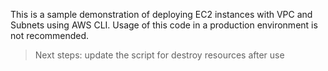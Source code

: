 This is a sample demonstration of deploying EC2 instances with VPC and Subnets using AWS CLI. 
Usage of this code in a production environment is not recommended.


> Next steps: update the script for destroy resources after use

